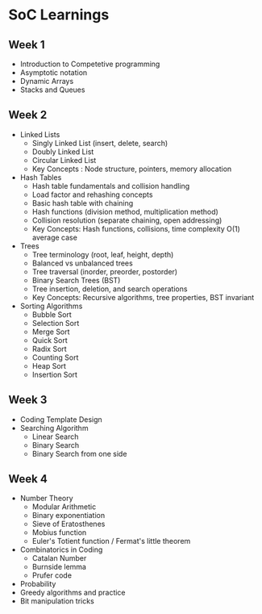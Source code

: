 # SoC Learnings
## Week 1
- Introduction to Competetive programming
- Asymptotic notation
- Dynamic Arrays
- Stacks and Queues

## Week 2
- Linked Lists
  - Singly Linked List (insert, delete, search)
  - Doubly Linked List
  - Circular Linked List
  - Key Concepts : Node structure, pointers, memory allocation
- Hash Tables
  - Hash table fundamentals and collision handling
  - Load factor and rehashing concepts
  - Basic hash table with chaining
  - Hash functions (division method, multiplication method)
  - Collision resolution (separate chaining, open addressing)
  - Key Concepts: Hash functions, collisions, time complexity O(1) average case
- Trees
  - Tree terminology (root, leaf, height, depth)
  - Balanced vs unbalanced trees
  - Tree traversal (inorder, preorder, postorder)
  - Binary Search Trees (BST)
  - Tree insertion, deletion, and search operations
  - Key Concepts: Recursive algorithms, tree properties, BST invariant
- Sorting Algorithms
  - Bubble Sort
  - Selection Sort
  - Merge Sort
  - Quick Sort
  - Radix Sort
  - Counting Sort
  - Heap Sort
  - Insertion Sort

## Week 3
- Coding Template Design
- Searching Algorithm
  - Linear Search
  - Binary Search
  - Binary Search from one side

## Week 4
- Number Theory
  - Modular Arithmetic
  - Binary exponentiation
  - Sieve of Eratosthenes
  - Mobius function
  - Euler's Totient function / Fermat's little theorem
- Combinatorics in Coding
  - Catalan Number
  - Burnside lemma
  - Prufer code
- Probability
- Greedy algorithms and practice
- Bit manipulation tricks
